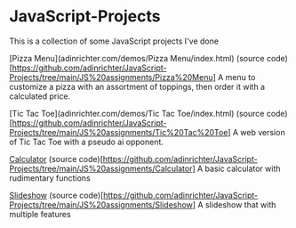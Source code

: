 # JavaScript-Projects
This is a collection of some JavaScript projects I've done

[Pizza Menu](adinrichter.com/demos/Pizza Menu/index.html)
(source code)[https://github.com/adinrichter/JavaScript-Projects/tree/main/JS%20assignments/Pizza%20Menu]
A menu to customize a pizza with an assortment of toppings, then order it with a calculated price.

[Tic Tac Toe](adinrichter.com/demos/Tic Tac Toe/index.html)
(source code)[https://github.com/adinrichter/JavaScript-Projects/tree/main/JS%20assignments/Tic%20Tac%20Toe]
A web version of Tic Tac Toe with a pseudo ai opponent.

[Calculator](adinrichter.com/demos/Calculator/index.html)
(source code)[https://github.com/adinrichter/JavaScript-Projects/tree/main/JS%20assignments/Calculator]
A basic calculator with rudimentary functions

[Slideshow](adinrichter.com/demos/Slideshow/index.html)
(source code)[https://github.com/adinrichter/JavaScript-Projects/tree/main/JS%20assignments/Slideshow]
A slideshow that with multiple features
